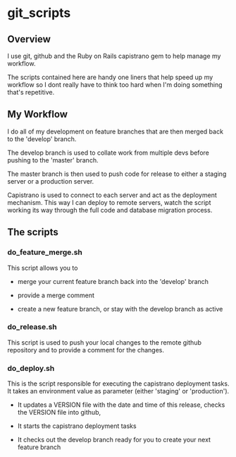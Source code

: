 # git_scripts


## Overview

I use git, github and the Ruby on Rails capistrano  gem to help manage my workflow.

The scripts contained here are handy one liners that help speed up my workflow so I dont really have to think too hard when I'm doing something that's repetitive.

## My Workflow

I do all of my development on feature branches that are then merged back to the 'develop' branch. 

The develop branch is used to collate work from multiple devs before pushing to the 'master' branch.

The master branch is then used to push code for release to either a staging server or a production server.

Capistrano is used to connect to each server and act as the deployment mechanism. This way I can deploy to remote servers, watch the script working its way through the full code and database migration process.

## The scripts

### do_feature_merge.sh
This script allows you to

- merge your current feature branch back into the 'develop' branch

- provide a merge comment

- create a new feature branch, or stay with the develop branch as active

### do_release.sh
This script is used to push your local changes to the remote github repository and to provide a comment for the changes.

### do_deploy.sh
This is the script responsible for executing the capistrano deployment tasks. It takes an environment value as parameter (either 'staging' or 'production').

- It updates a VERSION file with the date and time of this release, checks the VERSION file into github,

- It starts the capistrano deployment tasks

- It checks out the develop branch ready for you to create your next feature branch   
